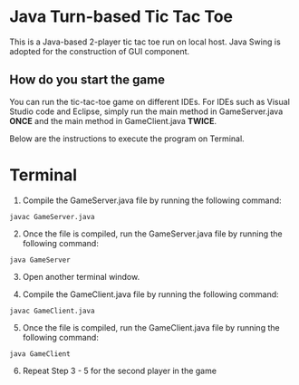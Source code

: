 # Java Turn-based Tic Tac Toe

This is a Java-based 2-player tic tac toe run on local host. Java Swing is adopted for the construction of GUI component.

## How do you start the game

You can run the tic-tac-toe game on different IDEs. For IDEs such as Visual Studio code and Eclipse, simply run the main method in GameServer.java **ONCE** and the main method in GameClient.java **TWICE**.

Below are the instructions to execute the program on Terminal.

# Terminal
1. Compile the GameServer.java file by running the following command:
```
javac GameServer.java
```

2. Once the file is compiled, run the GameServer.java file by running the following command:
```
java GameServer
```

3. Open another terminal window.

4. Compile the GameClient.java file by running the following command:
```
javac GameClient.java

```
5. Once the file is compiled, run the GameClient.java file by running the following command:
```
java GameClient
```

6. Repeat Step 3 - 5 for the second player in the game
